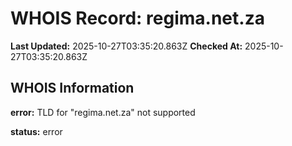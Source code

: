 # WHOIS Record: regima.net.za

**Last Updated:** 2025-10-27T03:35:20.863Z
**Checked At:** 2025-10-27T03:35:20.863Z

## WHOIS Information

**error:** TLD for "regima.net.za" not supported

**status:** error

